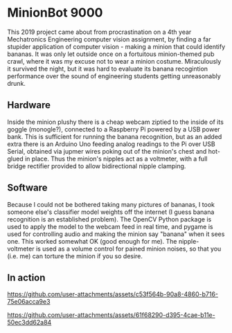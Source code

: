 # MinionBot 9000

This 2019 project came about from procrastination on a 4th year Mechatronics Engineering computer vision assignment, by finding a far stupider application of computer vision -  making a minion that could identify bananas. It was only let outside once on a fortuitous minion-themed pub crawl, where it was my excuse not to wear a minion costume. Miraculously it survived the night, but it was hard to evaluate its banana recogintion performance over the sound of engineering students getting unreasonably drunk.

## Hardware 
Inside the minion plushy there is a cheap webcam ziptied to the inside of its goggle (monogle?), connected to a Raspberry Pi powered by a USB power bank. This is sufficient for running the banana recognition, but as an added extra there is an Arduino Uno feeding analog readings to the Pi over USB Serial, obtained via jupmer wires poking out of the minion's chest and hot-glued in place. Thus the minion's nipples act as a voltmeter, with a full bridge rectifier provided to allow bidirectional nipple clamping.

## Software
Because I could not be bothered taking many pictures of bananas, I took someone else's classifier model weights off the internet (I guess banana recognition is an established problem). The OpenCV Python package is used to apply the model to the webcam feed in real time, and pygame is used for controlling audio and making the minion say "banana" when it sees one.
This worked somewhat OK (good enough for me). The nipple-voltmeter is used as a volume control for pained minion noises, so that you (i.e. me) can torture the minion if you so desire.

## In action
https://github.com/user-attachments/assets/c53f564b-90a8-4860-b716-75e06acca9e3

https://github.com/user-attachments/assets/61f68290-d395-4cae-b11e-50ec3dd62a84

